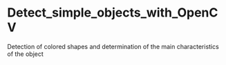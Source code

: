 # Detect_simple_objects_with_OpenCV
Detection of colored shapes and determination of the main characteristics of the object
